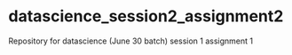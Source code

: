 # datascience_session2_assignment2
Repository for datascience (June 30 batch) session 1 assignment 1
